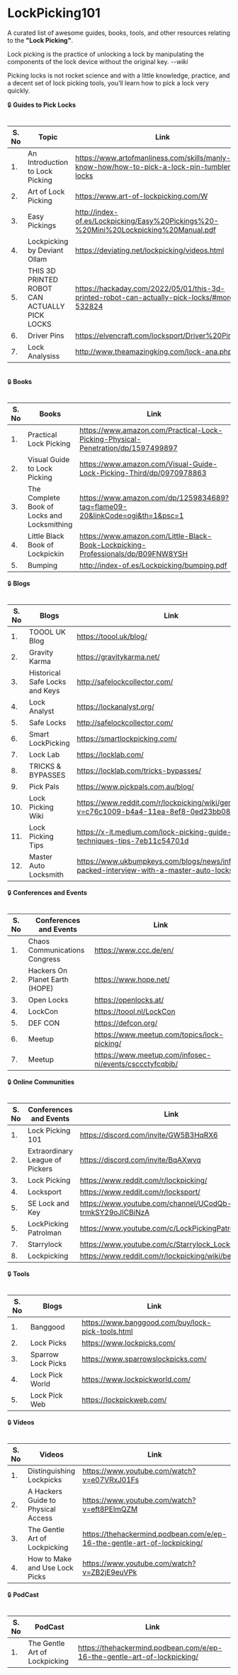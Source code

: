 # LockPicking101 	
A curated list of awesome guides, books, tools, and other resources relating to the **"Lock Picking"**. 

Lock picking is the practice of unlocking a lock by manipulating the components of the lock device without the original key. _--wiki_

Picking locks is not rocket science and with a little knowledge, practice, and a decent set of lock picking tools, you’ll learn how to pick a lock very quickly.

:lock: **Guides to Pick Locks**
<br><br>
<smart-table>
        <table>
            <thead>
                <tr>
                    <th scope="col">S. No</th>
                    <th scope="col">Topic</th>
                    <th scope="col">Link</th>
                  </tr>
            </thead>
            <tbody>
              <td>1.</td><td>An Introduction to Lock Picking</td><td>https://www.artofmanliness.com/skills/manly-know-how/how-to-pick-a-lock-pin-tumbler-locks</td></tr>
              <td>2.</td><td>Art of Lock Picking</td><td>https://www.art-of-lockpicking.com/W</td></tr>
              <td>3.</td><td>Easy Pickings</td><td>http://index-of.es/Lockpicking/Easy%20Pickings%20-%20Mini%20Lockpicking%20Manual.pdf</td></tr>
              <td>4.</td><td>Lockpicking by Deviant Ollam</td><td>https://deviating.net/lockpicking/videos.html</td></tr>
	      <td>5.</td><td>THIS 3D PRINTED ROBOT CAN ACTUALLY PICK LOCKS</td><td>https://hackaday.com/2022/05/01/this-3d-printed-robot-can-actually-pick-locks/#more-532824</td></tr>
       	      <td>6.</td><td>Driver Pins</td><td>https://elvencraft.com/locksport/Driver%20Pins.svg</td></tr> 
	      <td>7.</td><td>Lock Analysiss</td><td>http://www.theamazingking.com/lock-ana.php</td></tr> 
              </tbody>
        </table><br>
:lock: **Books**<br><br>
        <table>
            <thead>
                <tr>
                    <th scope="col">S. No</th>
                    <th scope="col">Books</th>
                    <th scope="col">Link</th>
                  </tr>
            </thead>
            <tbody>
              <td>1.</td><td>Practical Lock Picking</td><td>https://www.amazon.com/Practical-Lock-Picking-Physical-Penetration/dp/1597499897</td></tr>
              <td>2.</td><td>Visual Guide to Lock Picking</td><td>https://www.amazon.com/Visual-Guide-Lock-Picking-Third/dp/0970978863</td></tr>
              <td>3.</td><td>The Complete Book of Locks and Locksmithing</td><td>https://www.amazon.com/dp/1259834689?tag=flame09-20&linkCode=ogi&th=1&psc=1</td></tr>
              <td>4.</td><td>Little Black Book of Lockpickin</td><td>https://www.amazon.com/Little-Black-Book-Lockpicking-Professionals/dp/B09FNW8YSH</td></tr>
              <td>5.</td><td>Bumping</td><td>http://index-of.es/Lockpicking/bumping.pdf</td></tr>
              </tbody>
        </table>
:lock: **Blogs**<br><br>
        <table>
            <thead>
                <tr>
                    <th scope="col">S. No</th>
                    <th scope="col">Blogs</th>
                    <th scope="col">Link</th>
                  </tr>
            </thead>
            <tbody>
              <td>1.</td><td>TOOOL UK Blog</td><td>https://toool.uk/blog/</td></tr>
              <td>2.</td><td>Gravity Karma</td><td>https://gravitykarma.net/</td></tr>
              <td>3.</td><td>Historical Safe Locks and Keys</td><td>http://safelockcollector.com/</td></tr>
	      <td>4.</td><td>Lock Analyst</td><td>https://lockanalyst.org/</td></tr>
	      <td>5.</td><td>Safe Locks</td><td>http://safelockcollector.com/</td></tr>
	      <td>6.</td><td>Smart LockPicking</td><td>https://smartlockpicking.com/</td></tr>
	      <td>7.</td><td>Lock Lab</td><td>https://locklab.com/</td></tr>
	      <td>8.</td><td>TRICKS & BYPASSES</td><td>https://locklab.com/tricks-bypasses/</td></tr>
	      <td>9.</td><td>Pick Pals</td><td>https://www.pickpals.com.au/blog/</td></tr>
	      <td>10.</td><td>Lock Picking Wiki</td><td>https://www.reddit.com/r/lockpicking/wiki/generalwiki/?v=c76c1009-b4a4-11ea-8ef8-0ed23bb08203</td></tr>
       	      <td>11.</td><td>Lock Picking Tips</td><td>https://x-it.medium.com/lock-picking-guide-tools-techniques-tips-7eb11c54701d</td></tr>
	      <td>12.</td><td>Master Auto Locksmith</td><td>https://www.ukbumpkeys.com/blogs/news/information-packed-interview-with-a-master-auto-locksmith</td></tr>
              </tbody>
        </table>
:lock: **Conferences and Events**<br><br>
        <table>
            <thead>
                <tr>
                    <th scope="col">S. No</th>
                    <th scope="col">Conferences and Events</th>
                    <th scope="col">Link</th>
                  </tr>
            </thead>
            <tbody>
              <td>1.</td><td>Chaos Communications Congress</td><td>https://www.ccc.de/en/</td></tr>
              <td>2.</td><td>Hackers On Planet Earth (HOPE)</td><td>https://www.hope.net/</td></tr>
              <td>3.</td><td>Open Locks</td><td>https://openlocks.at/</td></tr>
	      <td>4.</td><td>LockCon</td><td>https://toool.nl/LockCon</td></tr>
	      <td>5.</td><td>DEF CON</td><td>https://defcon.org/</td></tr>
	      <td>6.</td><td>Meetup</td><td>https://www.meetup.com/topics/lock-picking/</td></tr>
              <td>7.</td><td>Meetup</td><td>https://www.meetup.com/infosec-ni/events/csccctyfcqbjb/</td></tr>
              </tbody>
        </table>
:lock: **Online Communities**<br><br>
        <table>
            <thead>
                <tr>
                    <th scope="col">S. No</th>
                    <th scope="col">Conferences and Events</th>
                    <th scope="col">Link</th>
		    <th scope="col">Communities</th>
                  </tr>
            </thead>
            <tbody>
              <td>1.</td><td>Lock Picking 101</td><td>https://discord.com/invite/GW5B3HqRX6</td><td>Discord</td></tr>
              <td>2.</td><td>Extraordinary League of Pickers</td><td>https://discord.com/invite/BqAXwvq</td><td>Discord</td></tr>
              <td>3.</td><td>Lock Picking</td><td>https://www.reddit.com/r/lockpicking/</td><td>Reddit</td></tr>
	      <td>4.</td><td>Locksport</td><td>https://www.reddit.com/r/locksport/</td><td>Reddit</td></tr>
	      <td>5.</td><td>SE Lock and Key</td><td>https://www.youtube.com/channel/UCodQb-trmkSY29oJICBiNzA</td><td>Youtube</td></tr>
	      <td>5.</td><td>LockPicking Patrolman</td><td>https://www.youtube.com/c/LockPickingPatrolman</td><td>Youtube</td></tr>
	      <td>7.</td><td>Starrylock</td><td>https://www.youtube.com/c/Starrylock_Locksport</td><td>Youtube</td></tr>
              <td>8.</td><td>Lockpicking</td><td>https://www.reddit.com/r/lockpicking/wiki/beltranking/</td><td>Youtube</td></tr>
              </tbody>
        </table>
:lock: **Tools**<br><br>
        <table>
            <thead>
                <tr>
                    <th scope="col">S. No</th>
                    <th scope="col">Blogs</th>
                    <th scope="col">Link</th>
                  </tr>
            </thead>
            <tbody>
              <td>1.</td><td>Banggood</td><td>https://www.banggood.com/buy/lock-pick-tools.html</td></tr>
              <td>2.</td><td>Lock Picks</td><td>https://www.lockpicks.com/</td></tr>
              <td>3.</td><td>Sparrow Lock Picks</td><td>https://www.sparrowslockpicks.com/</td></tr>
	      <td>4.</td><td>Lock Pick World</td><td>https://www.lockpickworld.com/</td></tr>
              <td>5.</td><td>Lock Pick Web</td><td>https://lockpickweb.com/</td></tr>
              </tbody>
        </table>
:lock: **Videos**<br><br>
        <table>
            <thead>
                <tr>
                    <th scope="col">S. No</th>
                    <th scope="col">Videos</th>
                    <th scope="col">Link</th>
                  </tr>
            </thead>
            <tbody>
              <td>1.</td><td>Distinguishing Lockpicks</td><td>https://www.youtube.com/watch?v=e07VRxJ01Fs</td></tr>
	      <td>2.</td><td>A Hackers Guide to Physical Access</td><td>https://www.youtube.com/watch?v=eft8PElmQZM</td></tr>
	      <td>3.</td><td>The Gentle Art of Lockpicking</td><td>https://thehackermind.podbean.com/e/ep-16-the-gentle-art-of-lockpicking/</td></tr>
              <td>4.</td><td>How to Make and Use Lock Picks</td><td>https://www.youtube.com/watch?v=ZB2jE9euVPk</td></tr>
             </tbody>
        </table>
:lock: **PodCast**<br><br>
        <table>
            <thead>
                <tr>
                    <th scope="col">S. No</th>
                    <th scope="col">PodCast</th>
                    <th scope="col">Link</th>
                  </tr>
            </thead>
            <tbody>
              <td>1.</td><td>The Gentle Art of Lockpicking</td><td>https://thehackermind.podbean.com/e/ep-16-the-gentle-art-of-lockpicking/</td></tr>
             </tbody>
        </table>
</smart-table>

